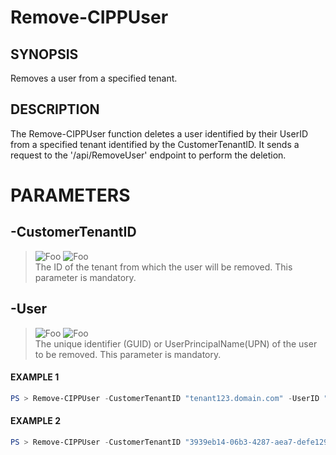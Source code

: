 # Remove-CIPPUser
## SYNOPSIS
Removes a user from a specified tenant.
## DESCRIPTION
The Remove-CIPPUser function deletes a user identified by their UserID from a specified tenant identified by the CustomerTenantID. 
It sends a request to the '/api/RemoveUser' endpoint to perform the deletion.
# PARAMETERS

## **-CustomerTenantID**
> ![Foo](https://img.shields.io/badge/Type-String-Blue?) ![Foo](https://img.shields.io/badge/Mandatory-TRUE-Red?) \
The ID of the tenant from which the user will be removed. This parameter is mandatory.

  ## **-User**
> ![Foo](https://img.shields.io/badge/Type-Guid-Blue?) ![Foo](https://img.shields.io/badge/Mandatory-TRUE-Red?) \
The unique identifier (GUID) or UserPrincipalName(UPN) of the user to be removed. This parameter is mandatory.

 #### EXAMPLE 1
```powershell
PS > Remove-CIPPUser -CustomerTenantID "tenant123.domain.com" -UserID "e7402930-efc9-4ba8-a959-ae7fc6c15021"
```
 #### EXAMPLE 2
```powershell
PS > Remove-CIPPUser -CustomerTenantID "3939eb14-06b3-4287-aea7-defe129c6741" -UserID "user@domaion.com"
```

